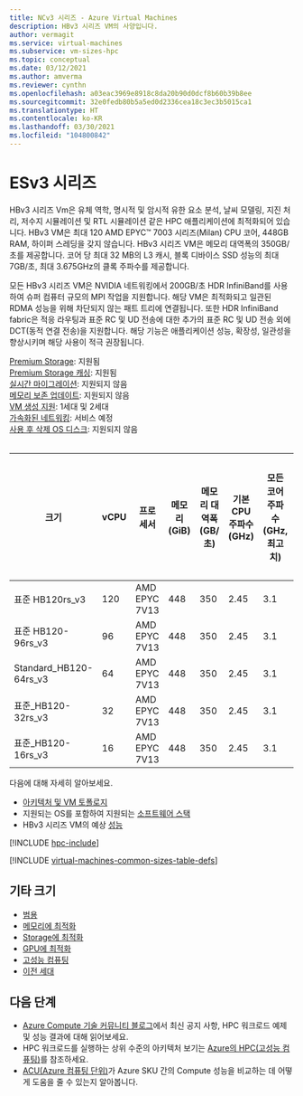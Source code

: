 ```yaml
---
title: NCv3 시리즈 - Azure Virtual Machines
description: HBv3 시리즈 VM의 사양입니다.
author: vermagit
ms.service: virtual-machines
ms.subservice: vm-sizes-hpc
ms.topic: conceptual
ms.date: 03/12/2021
ms.author: amverma
ms.reviewer: cynthn
ms.openlocfilehash: a03eac3969e8918c8da20b90d0dcf8b60b39b8ee
ms.sourcegitcommit: 32e0fedb80b5a5ed0d2336cea18c3ec3b5015ca1
ms.translationtype: HT
ms.contentlocale: ko-KR
ms.lasthandoff: 03/30/2021
ms.locfileid: "104800842"
---
```

# <a name="hbv3-series"></a>ESv3 시리즈

HBv3 시리즈 Vm은 유체 역학, 명시적 및 암시적 유한 요소 분석, 날씨 모델링, 지진 처리, 저수지 시뮬레이션 및 RTL 시뮬레이션 같은 HPC 애플리케이션에 최적화되어 있습니다. HBv3 VM은 최대 120 AMD EPYC™ 7003 시리즈(Milan) CPU 코어, 448GB RAM, 하이퍼 스레딩을 갖지 않습니다. HBv3 시리즈 VM은 메모리 대역폭의 350GB/초를 제공합니다. 코어 당 최대 32 MB의 L3 캐시, 블록 디바이스 SSD 성능의 최대 7GB/초, 최대 3.675GHz의 클록 주파수를 제공합니다. 

모든 HBv3 시리즈 VM은 NVIDIA 네트워킹에서 200GB/초 HDR InfiniBand를 사용하여 슈퍼 컴퓨터 규모의 MPI 작업을 지원합니다. 해당 VM은 최적화되고 일관된 RDMA 성능을 위해 차단되지 않는 패트 트리에 연결됩니다. 또한 HDR InfiniBand fabric은 적응 라우팅과 표준 RC 및 UD 전송에 대한 추가의 표준 RC 및 UD 전송 외에 DCT(동적 연결 전송)을 지원합니다. 해당 기능은 애플리케이션 성능, 확장성, 일관성을 향상시키며 해당 사용이 적극 권장됩니다.

[Premium Storage](premium-storage-performance.md): 지원됨<br>
[Premium Storage 캐싱](premium-storage-performance.md): 지원됨<br>
[실시간 마이그레이션](maintenance-and-updates.md): 지원되지 않음<br>
[메모리 보존 업데이트](maintenance-and-updates.md): 지원되지 않음<br>
[VM 생성 지원](generation-2.md): 1세대 및 2세대<br>
[가속화된 네트워킹](../virtual-network/create-vm-accelerated-networking-cli.md): 서비스 예정<br>
[사용 후 삭제 OS 디스크](ephemeral-os-disks.md): 지원되지 않음 <br>
<br>

|크기 |vCPU |프로세서 |메모리(GiB) |메모리 대역폭(GB/초) |기본 CPU 주파수(GHz) |모든 코어 주파수(GHz, 최고치) |단일 코어 주파수(GHz, 최고치) |RDMA 성능(Gb/s) |MPI 지원 |임시 스토리지(GiB) |최대 데이터 디스크 수 |최대 이더넷 vNIC |
|----|----|----|----|----|----|----|----|----|----|----|----|----|
|표준 HB120rs_v3    |120 |AMD EPYC 7V13 |448 |350 |2.45 |3.1 |3.675 |200 |모두 |2 * 960 |32 |8 |
|표준 HB120-96rs_v3 |96  |AMD EPYC 7V13 |448 |350 |2.45 |3.1 |3.675 |200 |모두 |2 * 960 |32 |8 |
|Standard_HB120-64rs_v3 |64  |AMD EPYC 7V13 |448 |350 |2.45 |3.1 |3.675 |200 |모두 |2 * 960 |32 |8 |
|표준_HB120-32rs_v3 |32  |AMD EPYC 7V13 |448 |350 |2.45 |3.1 |3.675 |200 |모두 |2 * 960 |32 |8 |
|표준_HB120-16rs_v3 |16  |AMD EPYC 7V13 |448 |350 |2.45 |3.1 |3.675 |200 |모두 |2 * 960 |32 |8 |

다음에 대해 자세히 알아보세요.
- [아키텍처 및 VM 토폴로지](./workloads/hpc/hbv3-series-overview.md)
- 지원되는 OS를 포함하여 지원되는 [소프트웨어 스택](./workloads/hpc/hbv3-series-overview.md#software-specifications)
- HBv3 시리즈 VM의 예상 [성능](./workloads/hpc/hbv3-performance.md)

[!INCLUDE [hpc-include](./workloads/hpc/includes/hpc-include.md)]

[!INCLUDE [virtual-machines-common-sizes-table-defs](../../includes/virtual-machines-common-sizes-table-defs.md)]

## <a name="other-sizes"></a>기타 크기

- [범용](sizes-general.md)
- [메모리에 최적화](sizes-memory.md)
- [Storage에 최적화](sizes-storage.md)
- [GPU에 최적화](sizes-gpu.md)
- [고성능 컴퓨팅](sizes-hpc.md)
- [이전 세대](sizes-previous-gen.md)

## <a name="next-steps"></a>다음 단계

- [Azure Compute 기술 커뮤니티 블로그](https://techcommunity.microsoft.com/t5/azure-compute/bg-p/AzureCompute)에서 최신 공지 사항, HPC 워크로드 예제 및 성능 결과에 대해 읽어보세요.
- HPC 워크로드를 실행하는 상위 수준의 아키텍처 보기는 [Azure의 HPC(고성능 컴퓨팅)](/azure/architecture/topics/high-performance-computing/)를 참조하세요.
- [ACU(Azure 컴퓨팅 단위)](acu.md)가 Azure SKU 간의 Compute 성능을 비교하는 데 어떻게 도움을 줄 수 있는지 알아봅니다.
